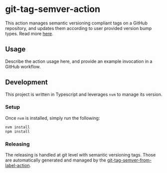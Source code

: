 # git-tag-semver-action

This action manages semantic versioning compliant tags on a GitHub repository, and updates them
according to user provided version bump types. Read more [here](action.yml).

## Usage

Describe the action usage here, and provide an example invocation in a GitHub workflow.

## Development

This project is written in Typescript and leverages `nvm` to manage its version.

### Setup

Once `nvm` is installed, simply run the following:

```
nvm install
npm install
``` 

### Releasing

The releasing is handled at git level with semantic versioning tags. Those are automatically generated and managed
by the [git-tag-semver-from-label-action](https://github.com/infrastructure-blocks/git-tag-semver-from-label-action).
